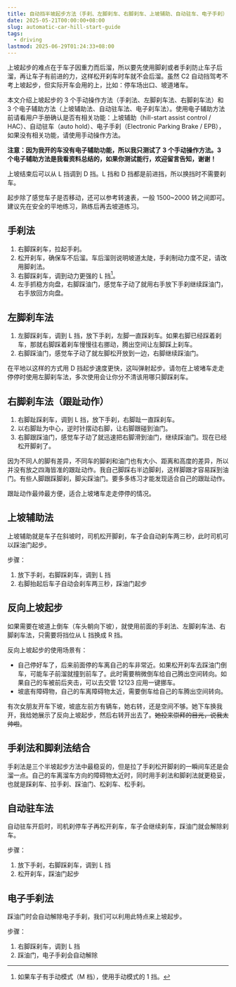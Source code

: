 ```yaml
---
title: 自动挡半坡起步方法（手刹、左脚刹车、右脚刹车、上坡辅助、自动驻车、电子手刹）
date: 2025-05-21T00:00:00+08:00
slug: automatic-car-hill-start-guide
tags:
  - driving
lastmod: 2025-06-29T01:24:33+08:00
---
```


上坡起步的难点在于车子因重力而后溜，所以要先使用脚刹或者手刹防止车子后溜，再让车子有前进的力，这样松开刹车时车就不会后溜。虽然 C2 自动挡驾考不考上坡起步，但实际开车会用的上，比如：停车场出口、坡道堵车。

本文介绍上坡起步的 3 个手动操作方法（手刹法、左脚刹车法、右脚刹车法）和 3 个电子辅助方法（上坡辅助法、自动驻车法、电子刹车法）。使用电子辅助方法前请看用户手册确认是否有相关功能：上坡辅助（hill-start assist control / HAC）、自动驻车（auto hold）、电子手刹（Electronic Parking Brake / EPB），如果没有相关功能，请使用手动操作方法。

**注意：因为我开的车没有电子辅助功能，所以我只测试了 3 个手动操作方法。3 个电子辅助方法是我看资料总结的，如果你测试能行，欢迎留言告知，谢谢！**

上坡结束后可以从 L 挡调到 D 挡。L 挡和 D 挡都是前进挡，所以换挡时不需要刹车。

起步除了感觉车子是否移动，还可以参考转速表，一般 1500~2000 转之间即可。建议先在安全的平地练习，熟练后再去坡道练习。

## 手刹法

1. 右脚踩刹车，拉起手刹。
1. 松开刹车，确保车不后溜。车后溜则说明坡道太陡，手刹制动力度不足，请改用脚刹法。
1. 右脚踩刹车，调到动力更强的 L 挡[^dang]。
1. 左手抓稳方向盘，右脚踩油门，感觉车子动了就用右手放下手刹继续踩油门，右手放回方向盘。

[^dang]: 如果车子有手动模式（M 档），使用手动模式的 1 挡。

## 左脚刹车法

1. 左脚踩刹车，调到 L 挡，放下手刹，左脚一直踩刹车。如果右脚已经踩着刹车，那就右脚踩着刹车慢慢往右挪动，腾出空间让左脚踩上刹车。
1. 右脚踩油门，感觉车子动了就左脚松开放到一边，右脚继续踩油门。

在平地以这样的方式用 D 挡起步速度更快，这叫弹射起步。请勿在上坡堵车走走停停时使用左脚刹车法，多次使用会让你分不清该用哪只脚踩刹车。

## 右脚刹车法（跟趾动作）

1. 右脚趾踩刹车，调到 L 挡，放下手刹，右脚趾一直踩刹车。
1. 以右脚趾为中心，逆时针摆动右脚，让右脚跟碰到油门。
1. 右脚跟踩油门，感觉车子动了就迅速把右脚滑到油门，继续踩油门。现在已经松开脚刹了。

因为不同人的脚有差异，不同车的脚刹和油门也有大小、距离和高度的差异，所以并没有放之四海皆准的跟趾动作。我自己脚踩右半边脚刹，这样脚跟才容易踩到油门。有些人脚跟踩脚刹，脚尖踩油门。要多多练习才能发现适合自己的跟趾动作。

跟趾动作最帅最方便，适合上坡堵车走走停停的情况。

## 上坡辅助法

上坡辅助就是车子在斜坡时，司机松开脚刹，车子会自动刹车两三秒，此时司机可以踩油门起步。

步骤：

1. 放下手刹，右脚踩刹车，调到 L 挡
1. 右脚抬起后车子自动会刹车两三秒，踩油门起步

## 反向上坡起步

如果需要在坡道上倒车（车头朝向下坡），就使用前面的手刹法、左脚刹车法、右脚刹车法，只需要将挡位从 L 挡换成 R 挡。

反向上坡起步的使用场景有：

- 自己停好车了，后来前面停的车离自己的车非常近。如果松开刹车去踩油门倒车，可能车子前溜就撞到前车了。此时需要稍微倒车给自己腾出空间转向。如果自己的车被前后夹击，可以去交管 12123 应用一键挪车。
- 坡底有障碍物，自己的车离障碍物太近，需要倒车给自己的车腾出空间转向。

有次女朋友开车下坡，坡底左前方有辆车，她右转，还是空间不够。她下车换我开，我给她展示了反向上坡起步，然后右转开出去了。~~她投来崇拜的目光，说我太帅啦~~。

## 手刹法和脚刹法结合

手刹法是三个半坡起步方法中最稳妥的，但是拉了手刹松开脚刹的一瞬间车还是会溜一点。自己的车离溜车方向的障碍物太近时，同时用手刹法和脚刹法就更稳妥，也就是踩刹车、拉手刹、踩油门、松刹车、松手刹。

## 自动驻车法

自动驻车开启时，司机刹停车子再松开刹车，车子会继续刹车，踩油门就会解除刹车。

步骤：

1. 放下手刹，右脚踩刹车，调到 L 挡
1. 松开刹车，踩油门起步

## 电子手刹法

踩油门时会自动解除电子手刹，我们可以利用此特点来上坡起步。

步骤：

1. 右脚踩刹车，调到 L 挡
1. 踩油门，电子手刹会自动解除